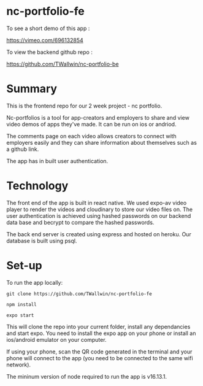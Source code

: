 # nc-portfolio-fe

To see a short demo of this app :

https://vimeo.com/696132854

To view the backend github repo :

https://github.com/TWallwin/nc-portfolio-be

# Summary

This is the frontend repo for our 2 week project - nc portfolio.

Nc-portfolios is a tool for app-creators and employers to share and view video demos of apps they've made. It can be run on ios or andriod.

The comments page on each video allows creators to connect with employers easily and they can share information about themselves such as a github link.

The app has in built user authentication.

# Technology

The front end of the app is built in react native. We used expo-av video player to render the videos and cloudinary to store our video files on. The user authentication is achieved using hashed passwords on our backend data base and becrypt to compare the hashed passwords.

The back end server is created using express and hosted on heroku. Our database is built using psql.

# Set-up

To run the app locally:

```
git clone https://github.com/TWallwin/nc-portfolio-fe

npm install

expo start
```

This will clone the repo into your current folder, install any dependancies and start expo.
You need to install the expo app on your phone or install an ios/android emulator on your computer.

If using your phone, scan the QR code generated in the terminal and your phone will connect to the app (you need to be connected to the same wifi network).

The mininum version of node required to run the app is v16.13.1.
